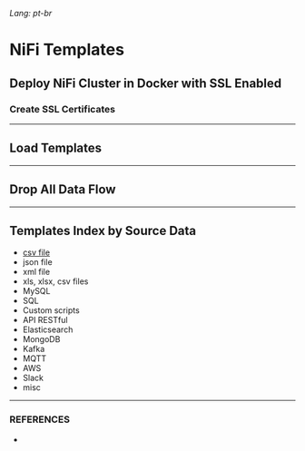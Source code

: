 *Lang: pt-br*

# NiFi Templates



## Deploy NiFi Cluster in Docker with SSL Enabled

### Create SSL Certificates



---

## Load Templates



---


## Drop All Data Flow



---

## Templates Index by Source Data
- [csv file](templates/csv/)
- json file
- xml file
- xls, xlsx, csv files
- MySQL
- SQL
- Custom scripts
- API RESTful
- Elasticsearch
- MongoDB
- Kafka
- MQTT
- AWS
- Slack
- misc

---

### REFERENCES
- 
